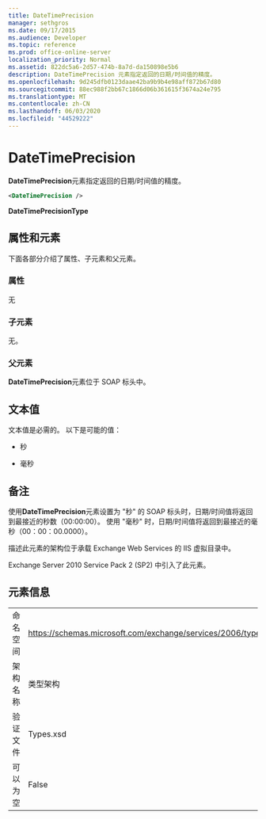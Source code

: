 ```yaml
---
title: DateTimePrecision
manager: sethgros
ms.date: 09/17/2015
ms.audience: Developer
ms.topic: reference
ms.prod: office-online-server
localization_priority: Normal
ms.assetid: 822dc5a6-2d57-474b-8a7d-da150898e5b6
description: DateTimePrecision 元素指定返回的日期/时间值的精度。
ms.openlocfilehash: 9d245dfb0123daae42ba9b9b4e98aff872b67d80
ms.sourcegitcommit: 88ec988f2bb67c1866d06b361615f3674a24e795
ms.translationtype: MT
ms.contentlocale: zh-CN
ms.lasthandoff: 06/03/2020
ms.locfileid: "44529222"
---
```

# <a name="datetimeprecision"></a>DateTimePrecision

**DateTimePrecision**元素指定返回的日期/时间值的精度。 
  
```XML
<DateTimePrecision />
```

**DateTimePrecisionType**

## <a name="attributes-and-elements"></a>属性和元素

下面各部分介绍了属性、子元素和父元素。
  
### <a name="attributes"></a>属性

无
  
### <a name="child-elements"></a>子元素

无。
  
### <a name="parent-elements"></a>父元素

**DateTimePrecision**元素位于 SOAP 标头中。 
  
## <a name="text-value"></a>文本值

文本值是必需的。 以下是可能的值：
  
- 秒
    
- 毫秒
    
## <a name="remarks"></a>备注

使用**DateTimePrecision**元素设置为 "秒" 的 SOAP 标头时，日期/时间值将返回到最接近的秒数（00:00:00）。 使用 "毫秒" 时，日期/时间值将返回到最接近的毫秒（00：00：00.0000）。 
  
描述此元素的架构位于承载 Exchange Web Services 的 IIS 虚拟目录中。
  
Exchange Server 2010 Service Pack 2 (SP2) 中引入了此元素。
  
## <a name="element-information"></a>元素信息

|||
|:-----|:-----|
|命名空间  <br/> |https://schemas.microsoft.com/exchange/services/2006/types  <br/> |
|架构名称  <br/> |类型架构  <br/> |
|验证文件  <br/> |Types.xsd  <br/> |
|可以为空  <br/> |False  <br/> |
   

